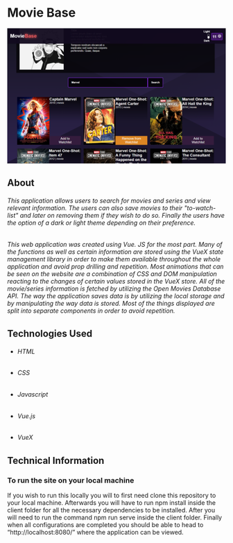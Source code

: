 # Movie Base

<p align="center">
  <img src="./Project-Sample.png" width="1000px">
</p>

## About

###### This application allows users to search for movies and series and view relevant information. The users can also save movies to their "to-watch-list" and later on removing them if they wish to do so. Finally the users have the option of a dark or light theme depending on their preference.

###### This web application was created using Vue. JS for the most part. Many of the functions as well as certain information are stored using the VueX state management library in order to make them available throughout the whole application and avoid prop drilling and repetition. Most animations that can be seen on the website are a combination of CSS and DOM manipulation reacting to the changes of certain values stored in the VueX store. All of the movie/series information is fetched by utilizing the Open Movies Database API. The way the application saves data is by utilizing the local storage and by manipulating the way data is stored. Most of the things displayed are split into separate components in order to avoid repetition.

## Technologies Used

- ###### HTML
- ###### CSS
- ###### Javascript
- ###### Vue.js
- ###### VueX

## Technical Information

### To run the site on your local machine

If you wish to run this locally you will to first need clone this repository to your local machine. Afterwards you will have to run npm install inside the client folder for all the necessary dependencies to be installed. After you will need to run the command npm run serve inside the client folder. Finally when all configurations are completed you should be able to head to “http://localhost:8080/” where the application can be viewed.
